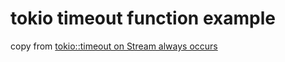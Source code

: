 # tokio timeout function example
copy from [tokio::timeout on Stream always occurs](https://stackoverflow.com/questions/60234817/tokiotimeout-on-stream-always-occurs)

